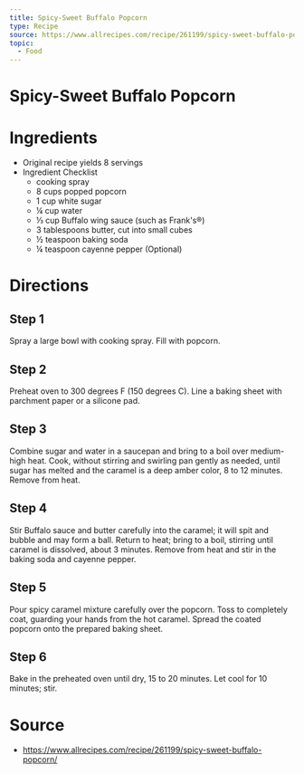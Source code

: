 ```yaml
---
title: Spicy-Sweet Buffalo Popcorn
type: Recipe
source: https://www.allrecipes.com/recipe/261199/spicy-sweet-buffalo-popcorn/
topic:
  - Food
---
```

# Spicy-Sweet Buffalo Popcorn
# Ingredients
- Original recipe yields 8 servings
- Ingredient Checklist
	-   cooking spray 
	-   8 cups popped popcorn 
	-   1 cup white sugar 
	-   ¼ cup water 
	-   ⅓ cup Buffalo wing sauce (such as Frank's®) 
	-   3 tablespoons butter, cut into small cubes 
	-   ½ teaspoon baking soda 
	-   ¼ teaspoon cayenne pepper (Optional)

# Directions
## Step 1
Spray a large bowl with cooking spray. Fill with popcorn.

## Step 2
Preheat oven to 300 degrees F (150 degrees C). Line a baking sheet with parchment paper or a silicone pad.

## Step 3
Combine sugar and water in a saucepan and bring to a boil over medium-high heat. Cook, without stirring and swirling pan gently as needed, until sugar has melted and the caramel is a deep amber color, 8 to 12 minutes. Remove from heat.

## Step 4
Stir Buffalo sauce and butter carefully into the caramel; it will spit and bubble and may form a ball. Return to heat; bring to a boil, stirring until caramel is dissolved, about 3 minutes. Remove from heat and stir in the baking soda and cayenne pepper.

## Step 5
Pour spicy caramel mixture carefully over the popcorn. Toss to completely coat, guarding your hands from the hot caramel. Spread the coated popcorn onto the prepared baking sheet.

## Step 6
Bake in the preheated oven until dry, 15 to 20 minutes. Let cool for 10 minutes; stir.

# Source
- https://www.allrecipes.com/recipe/261199/spicy-sweet-buffalo-popcorn/
